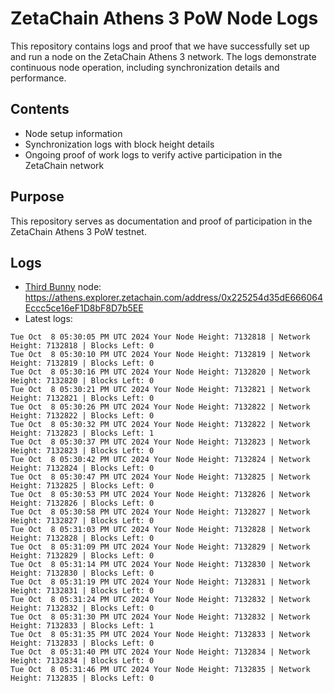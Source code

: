# ZetaChain Athens 3 PoW Node Logs
This repository contains logs and proof that we have successfully set up and run a node on the ZetaChain Athens 3 network. The logs demonstrate continuous node operation, including synchronization details and performance.

## Contents
- Node setup information
- Synchronization logs with block height details
- Ongoing proof of work logs to verify active participation in the ZetaChain network

## Purpose
This repository serves as documentation and proof of participation in the ZetaChain Athens 3 PoW testnet.

## Logs

- [Third Bunny](https://thirdbunny.xyz/) node: https://athens.explorer.zetachain.com/address/0x225254d35dE666064Eccc5ce16eF1D8bF8D7b5EE
- Latest logs:
```
Tue Oct  8 05:30:05 PM UTC 2024 Your Node Height: 7132818 | Network Height: 7132818 | Blocks Left: 0
Tue Oct  8 05:30:10 PM UTC 2024 Your Node Height: 7132819 | Network Height: 7132819 | Blocks Left: 0
Tue Oct  8 05:30:16 PM UTC 2024 Your Node Height: 7132820 | Network Height: 7132820 | Blocks Left: 0
Tue Oct  8 05:30:21 PM UTC 2024 Your Node Height: 7132821 | Network Height: 7132821 | Blocks Left: 0
Tue Oct  8 05:30:26 PM UTC 2024 Your Node Height: 7132822 | Network Height: 7132822 | Blocks Left: 0
Tue Oct  8 05:30:32 PM UTC 2024 Your Node Height: 7132822 | Network Height: 7132823 | Blocks Left: 1
Tue Oct  8 05:30:37 PM UTC 2024 Your Node Height: 7132823 | Network Height: 7132823 | Blocks Left: 0
Tue Oct  8 05:30:42 PM UTC 2024 Your Node Height: 7132824 | Network Height: 7132824 | Blocks Left: 0
Tue Oct  8 05:30:47 PM UTC 2024 Your Node Height: 7132825 | Network Height: 7132825 | Blocks Left: 0
Tue Oct  8 05:30:53 PM UTC 2024 Your Node Height: 7132826 | Network Height: 7132826 | Blocks Left: 0
Tue Oct  8 05:30:58 PM UTC 2024 Your Node Height: 7132827 | Network Height: 7132827 | Blocks Left: 0
Tue Oct  8 05:31:03 PM UTC 2024 Your Node Height: 7132828 | Network Height: 7132828 | Blocks Left: 0
Tue Oct  8 05:31:09 PM UTC 2024 Your Node Height: 7132829 | Network Height: 7132829 | Blocks Left: 0
Tue Oct  8 05:31:14 PM UTC 2024 Your Node Height: 7132830 | Network Height: 7132830 | Blocks Left: 0
Tue Oct  8 05:31:19 PM UTC 2024 Your Node Height: 7132831 | Network Height: 7132831 | Blocks Left: 0
Tue Oct  8 05:31:24 PM UTC 2024 Your Node Height: 7132832 | Network Height: 7132832 | Blocks Left: 0
Tue Oct  8 05:31:30 PM UTC 2024 Your Node Height: 7132832 | Network Height: 7132833 | Blocks Left: 1
Tue Oct  8 05:31:35 PM UTC 2024 Your Node Height: 7132833 | Network Height: 7132833 | Blocks Left: 0
Tue Oct  8 05:31:40 PM UTC 2024 Your Node Height: 7132834 | Network Height: 7132834 | Blocks Left: 0
Tue Oct  8 05:31:46 PM UTC 2024 Your Node Height: 7132835 | Network Height: 7132835 | Blocks Left: 0
```
